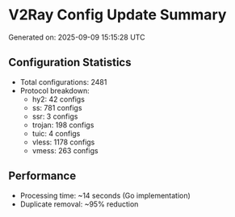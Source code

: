 # V2Ray Config Update Summary
Generated on: 2025-09-09 15:15:28 UTC

## Configuration Statistics
- Total configurations: 2481
- Protocol breakdown:
  - hy2: 42 configs
  - ss: 781 configs
  - ssr: 3 configs
  - trojan: 198 configs
  - tuic: 4 configs
  - vless: 1178 configs
  - vmess: 263 configs

## Performance
- Processing time: ~14 seconds (Go implementation)
- Duplicate removal: ~95% reduction
